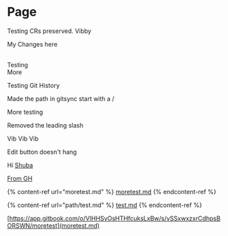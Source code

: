 # Page

Testing CRs preserved. Vibby

My Changes here

\
Testing\
More

Testing Git History

Made the path in gitsync start with a /

More testing

Removed the leading slash

Vib Vib Vib

Edit button doesn't hang

Hi [Shuba](moretest.md)

[From GH](test.md)

{% content-ref url="moretest.md" %}
[moretest.md](moretest.md)
{% endcontent-ref %}

{% content-ref url="path/test.md" %}
[test.md](path/test.md)
{% endcontent-ref %}

[https://app.gitbook.com/o/VIHHSvOsHTHfcuksLxBw/s/vSSxwxzxrCdhpsBORSWN/moretest](moretest.md)
